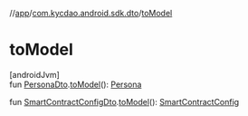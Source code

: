 //[app](../../index.md)/[com.kycdao.android.sdk.dto](index.md)/[toModel](to-model.md)

# toModel

[androidJvm]\
fun [PersonaDto](-persona-dto/index.md).[toModel](to-model.md)(): [Persona](../com.kycdao.android.sdk.model/-persona/index.md)

fun [SmartContractConfigDto](-smart-contract-config-dto/index.md).[toModel](to-model.md)(): [SmartContractConfig](../com.kycdao.android.sdk.model/-smart-contract-config/index.md)
